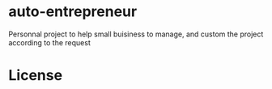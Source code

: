 # auto-entrepreneur

Personnal project to help small buisiness to manage, and custom the project according to the request

License
=======
